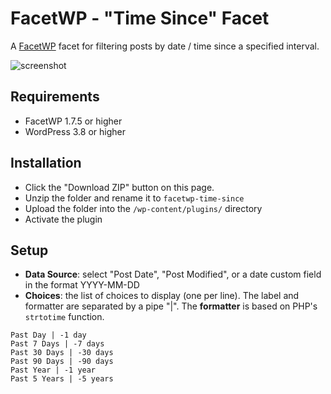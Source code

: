 FacetWP - "Time Since" Facet
==================

A [FacetWP](https://facetwp.com/) facet for filtering posts by date / time since a specified interval.

![screenshot](http://i.imgur.com/seie2lY.png)

## Requirements
* FacetWP 1.7.5 or higher
* WordPress 3.8 or higher

## Installation
* Click the "Download ZIP" button on this page.
* Unzip the folder and rename it to `facetwp-time-since`
* Upload the folder into the `/wp-content/plugins/` directory
* Activate the plugin

## Setup
* **Data Source**: select "Post Date", "Post Modified", or a date custom field in the format YYYY-MM-DD
* **Choices**: the list of choices to display (one per line). The label and formatter are separated by a pipe "|". The **formatter** is based on PHP's `strtotime` function.

```
Past Day | -1 day
Past 7 Days | -7 days
Past 30 Days | -30 days
Past 90 Days | -90 days
Past Year | -1 year
Past 5 Years | -5 years
```
